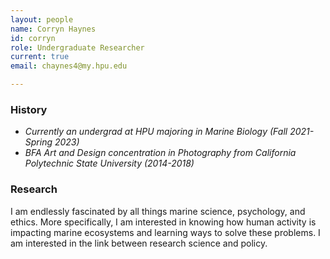 ```yaml
---
layout: people
name: Corryn Haynes
id: corryn
role: Undergraduate Researcher
current: true
email: chaynes4@my.hpu.edu

---
```


### History

- *Currently an undergrad at HPU majoring in Marine Biology (Fall 2021- Spring 2023)*
- *BFA Art and Design concentration in Photography from California Polytechnic State University (2014-2018)*

### Research

I am endlessly fascinated by all things marine science, psychology, and ethics. More specifically, I am interested in knowing how human activity is impacting marine ecosystems and learning ways to solve these problems. I am interested in the link between research science and policy.
